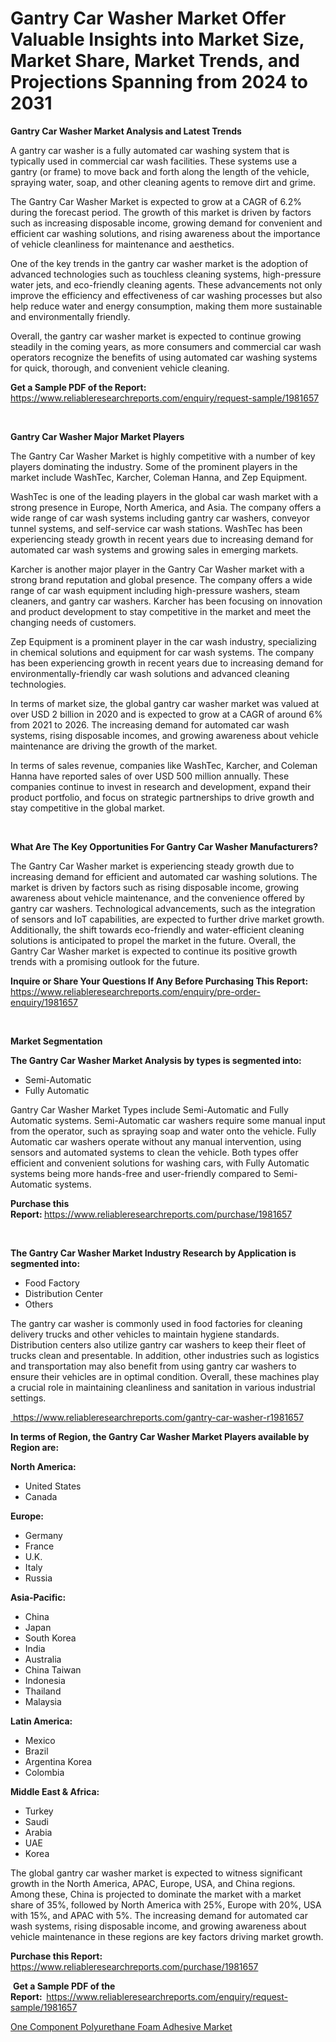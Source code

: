 <p><h1>Gantry Car Washer Market Offer Valuable Insights into Market Size, Market Share, Market Trends, and Projections Spanning from 2024 to 2031</h1></p><p><strong>Gantry Car Washer Market Analysis and Latest Trends</strong></p>
<p><p>A gantry car washer is a fully automated car washing system that is typically used in commercial car wash facilities. These systems use a gantry (or frame) to move back and forth along the length of the vehicle, spraying water, soap, and other cleaning agents to remove dirt and grime.</p><p>The Gantry Car Washer Market is expected to grow at a CAGR of 6.2% during the forecast period. The growth of this market is driven by factors such as increasing disposable income, growing demand for convenient and efficient car washing solutions, and rising awareness about the importance of vehicle cleanliness for maintenance and aesthetics.</p><p>One of the key trends in the gantry car washer market is the adoption of advanced technologies such as touchless cleaning systems, high-pressure water jets, and eco-friendly cleaning agents. These advancements not only improve the efficiency and effectiveness of car washing processes but also help reduce water and energy consumption, making them more sustainable and environmentally friendly.</p><p>Overall, the gantry car washer market is expected to continue growing steadily in the coming years, as more consumers and commercial car wash operators recognize the benefits of using automated car washing systems for quick, thorough, and convenient vehicle cleaning.</p></p>
<p><strong>Get a Sample PDF of the Report:&nbsp;</strong> <a href="https://www.reliableresearchreports.com/enquiry/request-sample/1981657">https://www.reliableresearchreports.com/enquiry/request-sample/1981657</a></p>
<p>&nbsp;</p>
<p><strong>Gantry Car Washer Major Market Players</strong></p>
<p><p>The Gantry Car Washer Market is highly competitive with a number of key players dominating the industry. Some of the prominent players in the market include WashTec, Karcher, Coleman Hanna, and Zep Equipment. </p><p>WashTec is one of the leading players in the global car wash market with a strong presence in Europe, North America, and Asia. The company offers a wide range of car wash systems including gantry car washers, conveyor tunnel systems, and self-service car wash stations. WashTec has been experiencing steady growth in recent years due to increasing demand for automated car wash systems and growing sales in emerging markets.</p><p>Karcher is another major player in the Gantry Car Washer market with a strong brand reputation and global presence. The company offers a wide range of car wash equipment including high-pressure washers, steam cleaners, and gantry car washers. Karcher has been focusing on innovation and product development to stay competitive in the market and meet the changing needs of customers.</p><p>Zep Equipment is a prominent player in the car wash industry, specializing in chemical solutions and equipment for car wash systems. The company has been experiencing growth in recent years due to increasing demand for environmentally-friendly car wash solutions and advanced cleaning technologies.</p><p>In terms of market size, the global gantry car washer market was valued at over USD 2 billion in 2020 and is expected to grow at a CAGR of around 6% from 2021 to 2026. The increasing demand for automated car wash systems, rising disposable incomes, and growing awareness about vehicle maintenance are driving the growth of the market.</p><p>In terms of sales revenue, companies like WashTec, Karcher, and Coleman Hanna have reported sales of over USD 500 million annually. These companies continue to invest in research and development, expand their product portfolio, and focus on strategic partnerships to drive growth and stay competitive in the global market.</p></p>
<p>&nbsp;</p>
<p><strong>What Are The Key Opportunities For Gantry Car Washer Manufacturers?</strong></p>
<p><p>The Gantry Car Washer market is experiencing steady growth due to increasing demand for efficient and automated car washing solutions. The market is driven by factors such as rising disposable income, growing awareness about vehicle maintenance, and the convenience offered by gantry car washers. Technological advancements, such as the integration of sensors and IoT capabilities, are expected to further drive market growth. Additionally, the shift towards eco-friendly and water-efficient cleaning solutions is anticipated to propel the market in the future. Overall, the Gantry Car Washer market is expected to continue its positive growth trends with a promising outlook for the future.</p></p>
<p><strong>Inquire or Share Your Questions If Any Before Purchasing This Report:</strong> <a href="https://www.reliableresearchreports.com/enquiry/pre-order-enquiry/1981657">https://www.reliableresearchreports.com/enquiry/pre-order-enquiry/1981657</a></p>
<p>&nbsp;</p>
<p><strong>Market Segmentation</strong></p>
<p><strong>The Gantry Car Washer Market Analysis by types is segmented into:</strong></p>
<p><ul><li>Semi-Automatic</li><li>Fully Automatic</li></ul></p>
<p><p>Gantry Car Washer Market Types include Semi-Automatic and Fully Automatic systems. Semi-Automatic car washers require some manual input from the operator, such as spraying soap and water onto the vehicle. Fully Automatic car washers operate without any manual intervention, using sensors and automated systems to clean the vehicle. Both types offer efficient and convenient solutions for washing cars, with Fully Automatic systems being more hands-free and user-friendly compared to Semi-Automatic systems.</p></p>
<p><strong>Purchase this Report:&nbsp;</strong><a href="https://www.reliableresearchreports.com/purchase/1981657">https://www.reliableresearchreports.com/purchase/1981657</a></p>
<p>&nbsp;</p>
<p><strong>The Gantry Car Washer Market Industry Research by Application is segmented into:</strong></p>
<p><ul><li>Food Factory</li><li>Distribution Center</li><li>Others</li></ul></p>
<p><p>The gantry car washer is commonly used in food factories for cleaning delivery trucks and other vehicles to maintain hygiene standards. Distribution centers also utilize gantry car washers to keep their fleet of trucks clean and presentable. In addition, other industries such as logistics and transportation may also benefit from using gantry car washers to ensure their vehicles are in optimal condition. Overall, these machines play a crucial role in maintaining cleanliness and sanitation in various industrial settings.</p></p>
<p><a href="https://www.reliableresearchreports.com/gantry-car-washer-r1981657">&nbsp;https://www.reliableresearchreports.com/gantry-car-washer-r1981657</a></p>
<p><strong>In terms of Region, the Gantry Car Washer Market Players available by Region are:</strong></p>
<p>
    <p> <strong> North America: </strong>
        <ul>
            <li>United States</li>
            <li>Canada</li>
        </ul>
        </p> 
    <p> <strong> Europe: </strong>
        <ul>
            <li>Germany</li>
            <li>France</li>
            <li>U.K.</li>
            <li>Italy</li>
            <li>Russia</li>
        </ul>
        </p> 
    <p> <strong> Asia-Pacific: </strong>
        <ul>
            <li>China</li>
            <li>Japan</li>
            <li>South Korea</li>
            <li>India</li>
            <li>Australia</li>
            <li>China Taiwan</li>
            <li>Indonesia</li>
            <li>Thailand</li>
            <li>Malaysia</li>
        </ul>
        </p> 
    <p> <strong> Latin America: </strong>
        <ul>
            <li>Mexico</li>
            <li>Brazil</li>
            <li>Argentina Korea</li>
            <li>Colombia</li>
        </ul>
        </p> 
    <p> <strong> Middle East & Africa: </strong>
        <ul>
            <li>Turkey</li>
            <li>Saudi</li>
            <li>Arabia</li>
            <li>UAE</li>
            <li>Korea</li>
        </ul>
    </p>
    </p>
<p><p>The global gantry car washer market is expected to witness significant growth in the North America, APAC, Europe, USA, and China regions. Among these, China is projected to dominate the market with a market share of 35%, followed by North America with 25%, Europe with 20%, USA with 15%, and APAC with 5%. The increasing demand for automated car wash systems, rising disposable income, and growing awareness about vehicle maintenance in these regions are key factors driving market growth.</p></p>
<p><strong>Purchase this Report: </strong><a href="https://www.reliableresearchreports.com/purchase/1981657">https://www.reliableresearchreports.com/purchase/1981657</a></p>
<p>&nbsp;<strong>Get a Sample PDF of the Report:&nbsp;&nbsp;</strong><a href="https://www.reliableresearchreports.com/enquiry/request-sample/1981657">https://www.reliableresearchreports.com/enquiry/request-sample/1981657</a></p>
<p><strong></strong></p>
<p><p><a href="https://issuu.com/reportprime-2/docs/one-component-polyurethane-foam-adhesive-market-si">One Component Polyurethane Foam Adhesive Market</a></p></p>